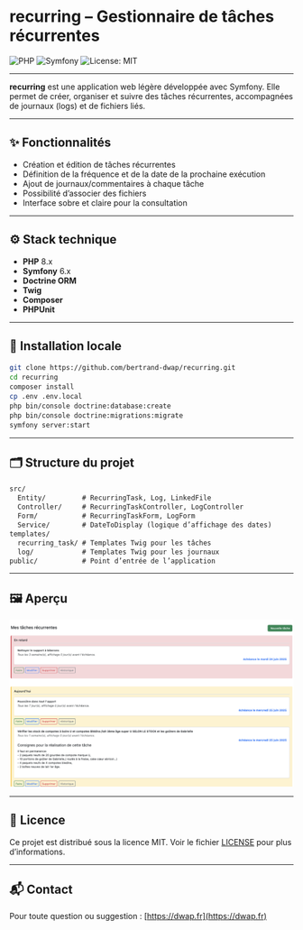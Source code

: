 # recurring – Gestionnaire de tâches récurrentes

![PHP](https://img.shields.io/badge/php-8.1+-8892BF.svg?logo=php)
![Symfony](https://img.shields.io/badge/Symfony-6.x-black.svg?logo=symfony)
![License: MIT](https://img.shields.io/badge/license-MIT-green.svg)

---

**recurring** est une application web légère développée avec Symfony. Elle permet de créer, organiser et suivre des tâches récurrentes, accompagnées de journaux (logs) et de fichiers liés.

---

## ✨ Fonctionnalités

- Création et édition de tâches récurrentes
- Définition de la fréquence et de la date de la prochaine exécution
- Ajout de journaux/commentaires à chaque tâche
- Possibilité d’associer des fichiers
- Interface sobre et claire pour la consultation

---

## ⚙️ Stack technique

- **PHP** 8.x
- **Symfony** 6.x
- **Doctrine ORM**
- **Twig**
- **Composer**
- **PHPUnit**

---

## 🚀 Installation locale

```bash
git clone https://github.com/bertrand-dwap/recurring.git
cd recurring
composer install
cp .env .env.local
php bin/console doctrine:database:create
php bin/console doctrine:migrations:migrate
symfony server:start
```

---

## 🗂️ Structure du projet

```
src/
  Entity/         # RecurringTask, Log, LinkedFile
  Controller/     # RecurringTaskController, LogController
  Form/           # RecurringTaskForm, LogForm
  Service/        # DateToDisplay (logique d’affichage des dates)
templates/
  recurring_task/ # Templates Twig pour les tâches
  log/            # Templates Twig pour les journaux
public/           # Point d’entrée de l’application
```

---

## 🖼️ Aperçu


![Aperçu de l'interface](screenshot.png)

---

## 📄 Licence

Ce projet est distribué sous la licence MIT. Voir le fichier [LICENSE](LICENSE) pour plus d’informations.

---

## 📬 Contact

Pour toute question ou suggestion : [https://dwap.fr](https://dwap.fr)
